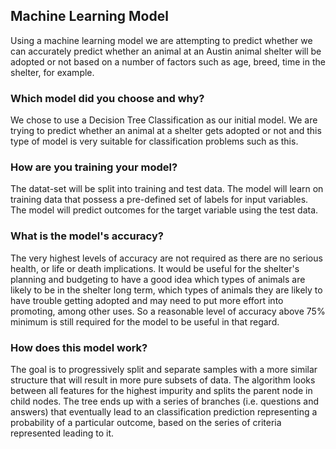 ## Machine Learning Model

Using a machine learning model we are attempting to predict whether we can accurately predict whether an animal at an Austin animal shelter will be adopted or not based on a number of factors such as age, breed, time in the shelter, for example.

### Which model did you choose and why?

We chose to use a Decision Tree Classification as our initial model. We are trying to predict whether an animal at a shelter gets adopted or not and this type of model is very suitable for classification problems such as this. 

### How are you training your model?

The datat-set will be split into training and test data. The model will learn on training data that possess a pre-defined set of labels for input variables. The model will predict outcomes for the target variable using the test data.

### What is the model's accuracy?

The very highest levels of accuracy are not required as there are no serious health, or life or death implications. It would be useful for the shelter's planning and budgeting to have a good idea which types of animals are likely to be in the shelter long term, which types of animals they are likely to have trouble getting adopted and may need to put more effort into promoting, among other uses. So a reasonable level of accuracy above 75% minimum is still required for the model to be useful in that regard. 

### How does this model work?

The goal is to progressively split and separate samples with a more similar structure that will result in more pure subsets of data. The algorithm looks between all features for the highest impurity and splits the parent node in child nodes. The tree ends up with a series of branches (i.e. questions and answers) that eventually lead to an classification prediction representing a probability of a particular outcome, based on the series of criteria represented leading to it. 